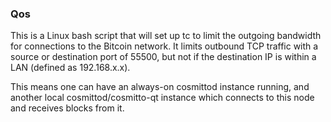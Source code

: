 ### Qos ###

This is a Linux bash script that will set up tc to limit the outgoing bandwidth for connections to the Bitcoin network. It limits outbound TCP traffic with a source or destination port of 55500, but not if the destination IP is within a LAN (defined as 192.168.x.x).

This means one can have an always-on cosmittod instance running, and another local cosmittod/cosmitto-qt instance which connects to this node and receives blocks from it.
